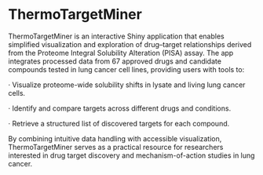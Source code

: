# ThermoTargetMiner
ThermoTargetMiner is an interactive Shiny application that enables simplified visualization and exploration of drug–target relationships derived from the Proteome Integral Solubility Alteration (PISA) assay. The app integrates processed data from 67 approved drugs and candidate compounds tested in lung cancer cell lines, providing users with tools to:

· Visualize proteome-wide solubility shifts in lysate and living lung cancer cells.

· Identify and compare targets across different drugs and conditions.

· Retrieve a structured list of discovered targets for each compound.


By combining intuitive data handling with accessible visualization, ThermoTargetMiner serves as a practical resource for researchers interested in drug target discovery and mechanism-of-action studies in lung cancer.
